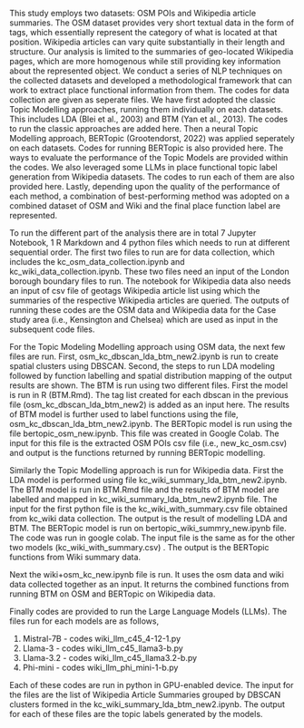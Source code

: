 This study employs two datasets: OSM POIs and Wikipedia article summaries. The OSM dataset provides very short textual data in the form of tags, which essentially represent the category of what is located at that position. Wikipedia articles can vary quite substantially in their length and structure. Our analysis is limited to the summaries of geo-located Wikipedia pages, which are more homogenous while still providing key information about the represented object. 
We conduct a series of NLP techniques on the collected datasets and developed a methodological framework that can work to extract place functional information from them. The codes for data collection are given as seperate files.
We have first adopted the classic Topic Modelling approaches, running them individually on each datasets. This includes LDA (Blei et al., 2003) and BTM (Yan et al., 2013). The codes to run the classic approaches are added here. Then a neural Topic Modelling approach, BERTopic (Grootendorst, 2022) was applied seperately on each datasets. Codes for running BERTopic is also provided here. The ways to evaluate the performance of the Topic Models are provided within the codes. 
We also leveraged some LLMs in place functional topic label generation from Wikipedia datasets. The codes to run each of them are also provided here.
Lastly, depending upon the quality of the performance of each method, a combination of best-performing method was adopted on a combined dataset of OSM and Wiki and the final place function label are represented.

To run the different part of the analysis there are in total 7 Jupyter Notebook, 1 R Markdown and 4 python files which needs to run at different sequential order. The first two files to run are for data collection, which includes the kc_osm_data_collection.ipynb and kc_wiki_data_collection.ipynb. These two files need an input of the London borough boundary files to run. The notebook for Wikipedia data also needs an input of csv file of geotags Wikipedia article list using which the summaries of the respective Wikipedia articles are queried. The outputs of running these codes are the OSM data and Wikipedia data for the Case study area (i.e., Kensington and Chelsea) which are used as input in the subsequent code files. 

For the Topic Modeling Modelling approach using OSM data, the next few files are run. First, osm_kc_dbscan_lda_btm_new2.ipynb is run to create spatial clusters using DBSCAN. Second, the steps to run LDA modeling followed by function labelling and spatial distribution mapping of the output results are shown. The BTM is run using two different files. First the model is run in R (BTM.Rmd). The tag list created for each dbscan in the previous file (osm_kc_dbscan_lda_btm_new2) is added as an input here. The results of BTM model is further used to label functions using the file, osm_kc_dbscan_lda_btm_new2.ipynb. The BERTopic model is run using the file bertopic_osm_new.ipynb. This file was created in Google Colab. The input for this file is the extracted OSM POIs csv file (i.e., new_kc_osm.csv) and output is the functions returned by running BERTopic modelling. 

Similarly the Topic Modelling approach is run for Wikipedia data. First the LDA model is performed using file kc_wiki_summary_lda_btm_new2.ipynb. The BTM model is run in BTM.Rmd file and the results of BTM model are labelled and mapped in kc_wiki_summary_lda_btm_new2.ipynb file. The input for the first python file is the kc_wiki_with_summary.csv file obtained from kc_wiki data collection. The output is the result of modelling LDA and BTM. The BERTopic model is run on bertopic_wiki_summry_new.ipynb file. The code was run in google colab. The input file is the same as for the other two models (kc_wiki_with_summary.csv) . The output is the BERTopic functions from Wiki summary data.  

Next the wiki+osm_kc_new.ipynb file is run. It uses the osm data and wiki data collected together as an input. It returns the combined functions from running BTM on OSM and BERTopic on Wikipedia data.

Finally codes are provided to run the Large Language Models (LLMs). The files run for each models are as follows, 
1. Mistral-7B - codes wiki_llm_c45_4-12-1.py
2. Llama-3 - codes wiki_llm_c45_llama3-b.py
3. Llama-3.2 - codes wiki_llm_c45_llama3.2-b.py
4. Phi-mini - codes wiki_llm_phi_mini-1-b.py

Each of these codes are run in python in GPU-enabled device. The input for the files are the list of Wikipedia Article Summaries grouped by DBSCAN clusters formed in the kc_wiki_summary_lda_btm_new2.ipynb. The output for each of these files are the topic labels generated by the models. 

